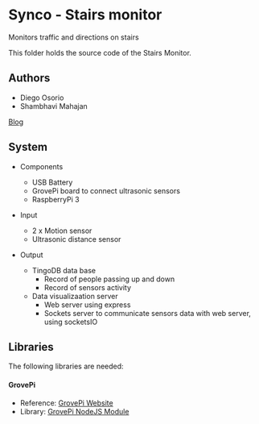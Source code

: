 # Synco - Stairs monitor

Monitors traffic and directions on stairs

This folder holds the source code of the Stairs Monitor.

## Authors

* Diego Osorio
* Shambhavi Mahajan

[Blog](http://ipdl.gatech.edu/doie2016/projects/stair-monitor-team-5ynco/)

## System

* Components
  *	USB Battery
  * GrovePi board to connect ultrasonic sensors
  * RaspberryPi 3

* Input
  * 2 x Motion sensor
  * Ultrasonic distance sensor

* Output
  * TingoDB data base
  	* Record of people passing up and down
  	* Record of sensors activity
  * Data visualizaation server
    * Web server using express
    * Sockets server to communicate sensors data with web server, using socketsIO

## Libraries

The following libraries are needed:

#### GrovePi

* Reference: [GrovePi Website](http://www.dexterindustries.com/grovepi/)
* Library: [GrovePi NodeJS Module](https://github.com/marcellobarile/GrovePi)

